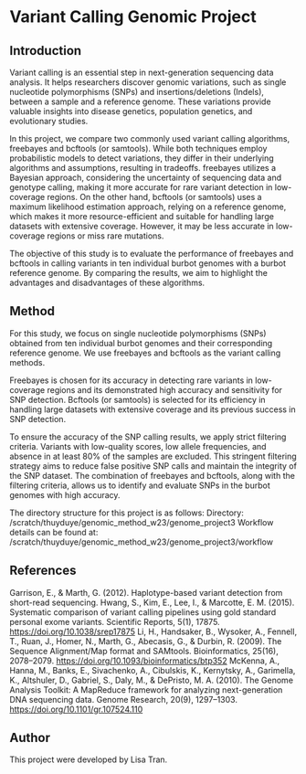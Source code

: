 # Variant Calling Genomic Project 
## Introduction
Variant calling is an essential step in next-generation sequencing data analysis. It helps researchers discover genomic variations, such as single nucleotide polymorphisms (SNPs) and insertions/deletions (Indels), between a sample and a reference genome. These variations provide valuable insights into disease genetics, population genetics, and evolutionary studies.

In this project, we compare two commonly used variant calling algorithms, freebayes and bcftools (or samtools). While both techniques employ probabilistic models to detect variations, they differ in their underlying algorithms and assumptions, resulting in tradeoffs. freebayes utilizes a Bayesian approach, considering the uncertainty of sequencing data and genotype calling, making it more accurate for rare variant detection in low-coverage regions. On the other hand, bcftools (or samtools) uses a maximum likelihood estimation approach, relying on a reference genome, which makes it more resource-efficient and suitable for handling large datasets with extensive coverage. However, it may be less accurate in low-coverage regions or miss rare mutations.

The objective of this study is to evaluate the performance of freebayes and bcftools in calling variants in ten individual burbot genomes with a burbot reference genome. By comparing the results, we aim to highlight the advantages and disadvantages of these algorithms.

## Method
For this study, we focus on single nucleotide polymorphisms (SNPs) obtained from ten individual burbot genomes and their corresponding reference genome. We use freebayes and bcftools as the variant calling methods.

Freebayes is chosen for its accuracy in detecting rare variants in low-coverage regions and its demonstrated high accuracy and sensitivity for SNP detection. Bcftools (or samtools) is selected for its efficiency in handling large datasets with extensive coverage and its previous success in SNP detection.

To ensure the accuracy of the SNP calling results, we apply strict filtering criteria. Variants with low-quality scores, low allele frequencies, and absence in at least 80% of the samples are excluded. This stringent filtering strategy aims to reduce false positive SNP calls and maintain the integrity of the SNP dataset. The combination of freebayes and bcftools, along with the filtering criteria, allows us to identify and evaluate SNPs in the burbot genomes with high accuracy.

The directory structure for this project is as follows:
Directory: /scratch/thuyduye/genomic_method_w23/genome_project3
Workflow details can be found at: /scratch/thuyduye/genomic_method_w23/genome_project3/workflow

## References
Garrison, E., & Marth, G. (2012). Haplotype-based variant detection from short-read sequencing.
Hwang, S., Kim, E., Lee, I., & Marcotte, E. M. (2015). Systematic comparison of variant calling pipelines using gold standard personal exome variants. Scientific Reports, 5(1), 17875. https://doi.org/10.1038/srep17875
Li, H., Handsaker, B., Wysoker, A., Fennell, T., Ruan, J., Homer, N., Marth, G., Abecasis, G., & Durbin, R. (2009). The Sequence Alignment/Map format and SAMtools. Bioinformatics, 25(16), 2078–2079. https://doi.org/10.1093/bioinformatics/btp352
McKenna, A., Hanna, M., Banks, E., Sivachenko, A., Cibulskis, K., Kernytsky, A., Garimella, K., Altshuler, D., Gabriel, S., Daly, M., & DePristo, M. A. (2010). The Genome Analysis Toolkit: A MapReduce framework for analyzing next-generation DNA sequencing data. Genome Research, 20(9), 1297–1303. https://doi.org/10.1101/gr.107524.110

## Author
This project were developed by Lisa Tran.
